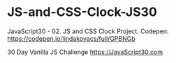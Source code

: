 # JS-and-CSS-Clock-JS30

JavaScript30 - 02. JS and CSS Clock Project. Codepen: https://codepen.io/lindakovacs/full/GPBNGb

30 Day Vanilla JS Challenge https://JavaScript30.com
